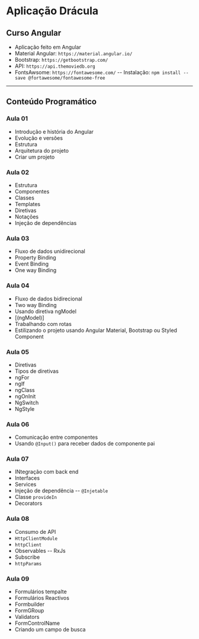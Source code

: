 # Aplicação Drácula
## Curso Angular

- Aplicação feito em Angular
- Material Angular: `https://material.angular.io/`
- Bootstrap: `https://getbootstrap.com/`
- API: `https://api.themoviedb.org`
- FontsAwsome: `https://fontawesome.com/` -- Instalação: `npm install --save @fortawesome/fontawesome-free`


___________________________________________________
## Conteúdo Programático 
### Aula 01
- Introdução e história do Angular
- Evolução e versões
- Estrutura
- Arquitetura do projeto
- Criar um projeto

### Aula 02
- Estrutura
- Componentes
- Classes
- Templates
- Diretivas
- Notações
- Injeção de dependências

### Aula 03
- Fluxo de dados unidirecional
- Property Binding
- Event Binding
- One way Binding


### Aula 04
- Fluxo de dados bidirecional
- Two way Binding
- Usando diretiva ngModel
- [(ngModel)]
- Trabalhando com rotas
- Estilizando o projeto usando Angular Material, Bootstrap ou Styled Component

### Aula 05
- Diretivas
- Tipos de diretivas
- ngFor
- ngIf
- ngClass
- ngOnInit
- NgSwitch
- NgStyle

### Aula 06
- Comunicação entre componentes
- Usando `@Input()` para receber dados de componente pai

### Aula 07 
- INtegração com back end
- Interfaces
- Services
- Injeção de dependência -- `@Injetable`
- Classe `provideIn`
- Decorators

### Aula 08
- Consumo de API
- `HttpClientModule`
- `httpClient`
- Observables -- RxJs
- Subscribe
- `httpParams`

### Aula 09
- Formulários tempalte
- Formulários Reactivos
- Formbuilder
- FormGRoup
- Validators
- FormControlName
- Criando um campo de busca

